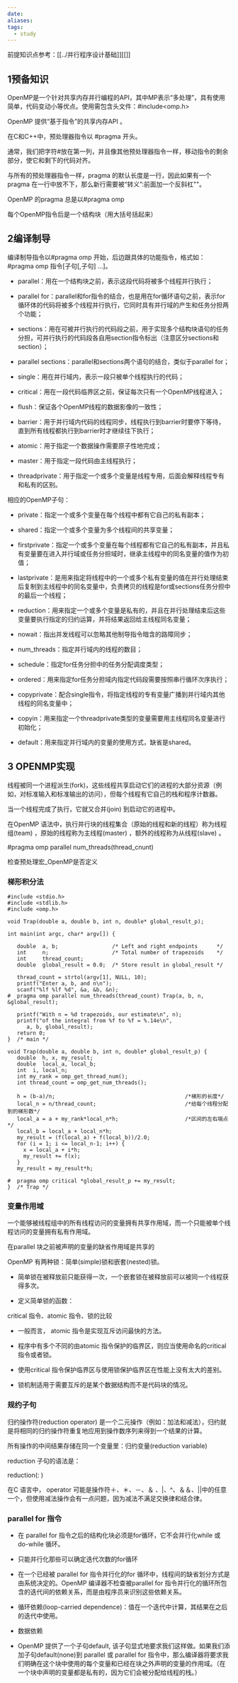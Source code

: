 ```yaml
---
date: 
aliases: 
tags:
  - study
---
```

前提知识点参考：[[../并行程序设计基础]][[]]


## 1预备知识

OpenMP是一个针对共享内存并行编程的API，其中MP表示“多处理”，具有使用简单，代码变动小等优点。使用需包含头文件：#include<omp.h>

OpenMP 提供“基于指令”的共享内存API 。

在C和C++中，预处理器指令以 #pragma 开头。

通常，我们把字符#放在第一列，并且像其他预处理器指令一样，移动指令的剩余部分，使它和剩下的代码对齐。

与所有的预处理器指令一样，pragma 的默认长度是一行，因此如果有一个pragma 在一行中放不下，那么新行需要被“转义”:前面加一个反斜杠"\"。

OpenMP 的pragma 总是以#pragma omp

每个OpenMP指令后是一个结构块（用大括号括起来）

## 2编译制导

编译制导指令以#pragma omp 开始，后边跟具体的功能指令，格式如：#pragma omp 指令[子句[,子句] …]。

- parallel：用在一个结构块之前，表示这段代码将被多个线程并行执行；
    
- parallel for：parallel和for指令的结合，也是用在for循环语句之前，表示for循环体的代码将被多个线程并行执行，它同时具有并行域的产生和任务分担两个功能；
    
- sections：用在可被并行执行的代码段之前，用于实现多个结构块语句的任务分担，可并行执行的代码段各自用section指令标出（注意区分sections和section）；
    
- parallel sections：parallel和sections两个语句的结合，类似于parallel for；
    
- single：用在并行域内，表示一段只被单个线程执行的代码；
    
- critical：用在一段代码临界区之前，保证每次只有一个OpenMP线程进入；
    
- flush：保证各个OpenMP线程的数据影像的一致性；
    
- barrier：用于并行域内代码的线程同步，线程执行到barrier时要停下等待，直到所有线程都执行到barrier时才继续往下执行；
    
- atomic：用于指定一个数据操作需要原子性地完成；
    
- master：用于指定一段代码由主线程执行；
    
- threadprivate：用于指定一个或多个变量是线程专用，后面会解释线程专有和私有的区别。
    

相应的OpenMP子句：

- private：指定一个或多个变量在每个线程中都有它自己的私有副本；
    
- shared：指定一个或多个变量为多个线程间的共享变量；
    
- firstprivate：指定一个或多个变量在每个线程都有它自己的私有副本，并且私有变量要在进入并行域或任务分担域时，继承主线程中的同名变量的值作为初值；
    
- lastprivate：是用来指定将线程中的一个或多个私有变量的值在并行处理结束后复制到主线程中的同名变量中，负责拷贝的线程是for或sections任务分担中的最后一个线程；
    
- reduction：用来指定一个或多个变量是私有的，并且在并行处理结束后这些变量要执行指定的归约运算，并将结果返回给主线程同名变量；
    
- nowait：指出并发线程可以忽略其他制导指令暗含的路障同步；
    
- num_threads：指定并行域内的线程的数目；
    
- schedule：指定for任务分担中的任务分配调度类型；
    
- ordered：用来指定for任务分担域内指定代码段需要按照串行循环次序执行；
    
- copyprivate：配合single指令，将指定线程的专有变量广播到并行域内其他线程的同名变量中；
    
- copyin：用来指定一个threadprivate类型的变量需要用主线程同名变量进行初始化；
    
- default：用来指定并行域内的变量的使用方式，缺省是shared。
    

## 3 OPENMP实现

线程被同一个进程派生(fork)，这些线程共享启动它们的进程的大部分资源（例如，对标准输入和标准输出的访问），但每个线程有它自己的栈和程序计数器。

当一个线程完成了执行，它就又合并(join) 到启动它的进程中。

在OpenMP 语法中，执行并行块的线程集合（原始的线程和新的线程）称为线程组(team) ，原始的线程称为主线程(master) ，额外的线程称为从线程(slave) 。

#pragma omp parallel num_threads(thread_cnunt)

检查预处理宏_OpenMP是否定义

### 梯形积分法

```
#include <stdio.h>
#include <stdlib.h>
#include <omp.h>

void Trap(double a, double b, int n, double* global_result_p);

int main(int argc, char* argv[]) {
   
   double  a, b;                 /* Left and right endpoints      */
   int     n;                    /* Total number of trapezoids    */
   int     thread_count;
   double  global_result = 0.0;  /* Store result in global_result */
	
   thread_count = strtol(argv[1], NULL, 10);
   printf("Enter a, b, and n\n");
   scanf("%lf %lf %d", &a, &b, &n);
#  pragma omp parallel num_threads(thread_count) Trap(a, b, n, &global_result);

   printf("With n = %d trapezoids, our estimate\n", n);
   printf("of the integral from %f to %f = %.14e\n",
      a, b, global_result);
   return 0;
}  /* main */

void Trap(double a, double b, int n, double* global_result_p) {
   double  h, x, my_result;
   double  local_a, local_b;
   int  i, local_n;
   int my_rank = omp_get_thread_num();
   int thread_count = omp_get_num_threads();

   h = (b-a)/n; 										/*梯形的长度*/
   local_n = n/thread_count;							/*给每个线程分配到的梯形数*/  
   local_a = a + my_rank*local_n*h; 					/*区间的左右端点*/
   local_b = local_a + local_n*h; 
   my_result = (f(local_a) + f(local_b))/2.0; 
   for (i = 1; i <= local_n-1; i++) {
     x = local_a + i*h;
     my_result += f(x);
   }
   my_result = my_result*h; 

#  pragma omp critical *global_result_p += my_result;
}  /* Trap */
```



### 变量作用域

一个能够被线程组中的所有线程访问的变量拥有共享作用域，而一个只能被单个线程访问的变量拥有私有作用域。

在parallel 块之前被声明的变量的缺省作用域是共享的

OpenMP 有两种锁：简单(simple)锁和嵌套(nested)锁。

- 简单锁在被释放前只能获得一次，一个嵌套锁在被释放前可以被同一个线程获得多次。
    
- 定义简单锁的函数：
    

critical 指令、atomic 指令、锁的比较

- 一般而言， atomic 指令是实现互斥访问最快的方法。
    
- 程序中有多个不同的由atomic 指令保护的临界区，则应当使用命名的critical 指令或者锁。
    
- 使用critical 指令保护临界区与使用锁保护临界区在性能上没有太大的差别。
    
- 锁机制适用于需要互斥的是某个数据结构而不是代码块的情况。



### 规约子句



归约操作符(reduction operator) 是一个二元操作（例如：加法和减法），归约就是将相同的归约操作符重复地应用到操作数序列来得到一个结果的计算。

所有操作的中间结果存储在同一个变量里：归约变量(reduction variable)

reduction 子句的语法是：

reduction(<operator>: <variable list>)

在C 语言中， operator 可能是操作符＋、＊、－、＆ 、|、^、＆＆、||中的任意一个，但使用减法操作会有一点问题，因为减法不满足交换律和结合律。


 ###   parallel for 指令

- 在 parallel for 指令之后的结构化块必须是for循环，它不会并行化while 或do-while 循环。
    
- 只能并行化那些可以确定迭代次数的for循环
    
- 在一个已经被 parallel for 指令并行化的for 循环中，线程间的缺省划分方式是由系统决定的。OpenMP 编译器不检查被parallel for 指令并行化的循环所包含的迭代间的依赖关系，而是由程序员来识别这些依赖关系。
    
- 循环依赖(loop-carried dependence)：值在一个迭代中计算，其结果在之后的迭代中使用。
    
- 数据依赖
    
- OpenMP 提供了一个子句default, 该子句显式地要求我们这样做。如果我们添加子句default(none)到 parallel 或 parallel for 指令中，那么编译器将要求我们明确在这个块中使用的每个变量和已经在块之外声明的变量的作用域。（在一个块中声明的变量都是私有的，因为它们会被分配给线程的栈。）
    

